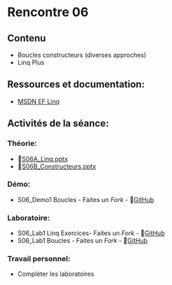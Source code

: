 # Rencontre 06

## Contenu
- Boucles constructeurs (diverses approches)
- Linq Plus

## Ressources et documentation: 
- [MSDN EF Linq](https://learn.microsoft.com/en-us/ef/core/querying/)

## Activités de la séance: 
### Théorie:  
- 🔗[S06A_Linq.pptx](BRISE)
- 🔗[S06B_Constructeurs.pptx](BRISE)


### Démo:
- S06_Demo1 Boucles - Faites un *Fork* - 🔗[GitHub](BRISE)

### Laboratoire: 
- S06_Lab1 Linq Exercices- Faites un *Fork* - 🔗[GitHub](BRISE)
- S06_Lab1 Boucles - Faites un *Fork* - 🔗[GitHub](BRISE)

### Travail personnel: 
- Compléter les laboratoires